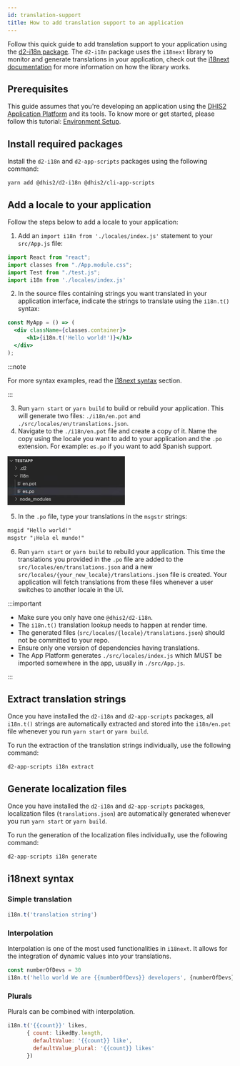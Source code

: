 ```yaml
---
id: translation-support
title: How to add translation support to an application
---
```


Follow this quick guide to add translation support to your application using the [d2-i18n package](https://cnpmjs.org/package/d2-i18n). The `d2-i18n` package uses the `i18next` library to monitor and generate translations in your application, check out the [i18next documentation](https://www.i18next.com/) for more information on how the library works.

## Prerequisites  

This guide assumes that you're developing an application using the [DHIS2 Application Platform](https://platform.dhis2.nu/#/) and its tools. To know more or get started, please follow this tutorial: [Environment Setup](/docs/tutorials/setup-env).

## Install required packages

Install the `d2-i18n` and `d2-app-scripts` packages using the following command:

```shell
yarn add @dhis2/d2-i18n @dhis2/cli-app-scripts
```

## Add a locale to your application

Follow the steps below to add a locale to your application:

1. Add an `import i18n from './locales/index.js'` statement to your `src/App.js` file:

```jsx {43-60} title="src/App.js"
import React from "react";
import classes from "./App.module.css";
import Test from "./test.js";
import i18n from './locales/index.js'
```

2. In the source files containing strings you want translated in your application interface, indicate the strings to translate using the `i18n.t()` syntax:

```jsx {43-60} title="src/App.js"
const MyApp = () => (
  <div className={classes.container}>
      <h1>{i18n.t('Hello world!')}</h1>
  </div>
);
```

:::note

For more syntax examples, read the [i18next syntax](#i18next-syntax) section.

:::

3. Run `yarn start` or `yarn build` to build or rebuild your application. This will generate two files: `./i18n/en.pot` and `./src/locales/en/translations.json`.
4. Navigate to the `./i18n/en.pot` file and create a copy of it. Name the copy using the locale you want to add to your application and the `.po` extension. For example: `es.po` if you want to add Spanish support.

![](./assets/es-po-file.png)

5. In the `.po` file, type your translations in the `msgstr` strings:

```md
msgid "Hello world!"
msgstr "¡Hola el mundo!"
```

6. Run `yarn start` or `yarn build` to rebuild your application. This time the translations you provided in the `.po` file are added to the `src/locales/en/translations.json` and a new `src/locales/{your_new_locale}/translations.json` file is created. Your application will fetch translations from these files whenever a user switches to another locale in the UI.


:::important

- Make sure you only have one `@dhis2/d2-i18n`.
- The `i18n.t()` translation lookup needs to happen at render time.
- The generated files (`src/locales/{locale}/translations.json`) should not be committed to your repo.
- Ensure only one version of dependencies having translations.
- The App Platform generates `./src/locales/index.js` which MUST be imported somewhere in the app, usually in `./src/App.js`.

:::

## Extract translation strings

Once you have installed the `d2-i18n` and `d2-app-scripts` packages, all `i18n.t()` strings are automatically extracted and stored into the `i18n/en.pot` file whenever you run `yarn start` or `yarn build`.

To run the extraction of the translation strings individually, use the following command:

```shell
d2-app-scripts i18n extract
```

## Generate localization files

Once you have installed the `d2-i18n` and `d2-app-scripts` packages, localization files (`translations.json`) are automatically generated whenever you run `yarn start` or `yarn build`.

To run the generation of the localization files individually, use the following command:

```shell
d2-app-scripts i18n generate
```

## i18next syntax

### Simple translation

```js
i18n.t('translation string')
```

### Interpolation

Interpolation is one of the most used functionalities in `i18next`. It allows for the integration of dynamic values into your translations.

```js
const numberOfDevs = 30
i18n.t('hello world We are {{numberOfDevs}} developers', {numberOfDevs})
```

### Plurals

Plurals can be combined with interpolation.

```js
i18n.t('{{count}}' likes,
      { count: likedBy.length,
        defaultValue: '{{count}} like',
        defaultValue_plural: '{{count}} likes'
      })
```
